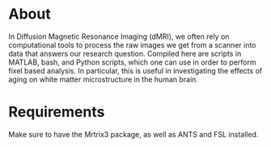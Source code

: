 
# About
In Diffusion Magnetic Resonance Imaging (dMRI), we often rely on computational tools to process the raw images we get from a scanner into data that answers our research question. Compiled here are scripts in MATLAB, bash, and Python scripts, which one can use in order to perform fixel based analysis. In particular, this is useful in investigating the effects of aging on white matter microstructure in the human brain.

# Requirements
Make sure to have the Mrtrix3 package, as well as ANTS and FSL installed.

